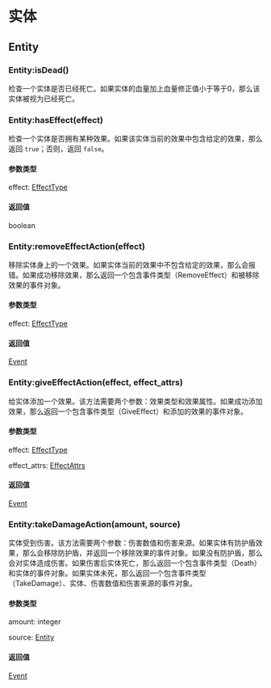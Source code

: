 # 实体

## Entity

### Entity:isDead()
检查一个实体是否已经死亡。如果实体的血量加上血量修正值小于等于0，那么该实体被视为已经死亡。

### Entity:hasEffect(effect)
检查一个实体是否拥有某种效果。如果该实体当前的效果中包含给定的效果，那么返回 `true`；否则，返回 `false`。

#### 参数类型

effect: [EffectType](./effect.md#effecttype)

#### 返回值

boolean

### Entity:removeEffectAction(effect)
移除实体身上的一个效果。如果实体当前的效果中不包含给定的效果，那么会报错。如果成功移除效果，那么返回一个包含事件类型（RemoveEffect）和被移除效果的事件对象。

#### 参数类型

effect: [EffectType](./effect.md#effecttype)

#### 返回值

[Event](./event.md#event)

### Entity:giveEffectAction(effect, effect_attrs)
给实体添加一个效果。该方法需要两个参数：效果类型和效果属性。如果成功添加效果，那么返回一个包含事件类型（GiveEffect）和添加的效果的事件对象。

#### 参数类型

effect: [EffectType](./effect.md#effecttype)

effect_attrs: [EffectAttrs](./effect.md#effectattrs)

#### 返回值

[Event](./event.md#event)

### Entity:takeDamageAction(amount, source)
实体受到伤害。该方法需要两个参数：伤害数值和伤害来源。如果实体有防护盾效果，那么会移除防护盾，并返回一个移除效果的事件对象。如果没有防护盾，那么会对实体造成伤害。如果伤害后实体死亡，那么返回一个包含事件类型（Death）和实体的事件对象。如果实体未死，那么返回一个包含事件类型（TakeDamage）、实体、伤害数值和伤害来源的事件对象。

#### 参数类型

amount: integer

source: [Entity](#entity)

#### 返回值

[Event](./event.md#event)